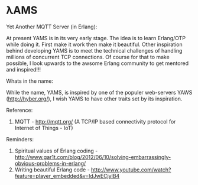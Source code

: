 λAMS
====

Yet Another MQTT Server (in Erlang): 

At present YAMS is in its very early stage. The idea is to learn Erlang/OTP while doing it. First make it work then make it beautiful. Other inspiration behind developing YAMS is to meet the technical challenges of handling millions of concurrent TCP connections. Of course for that to make possible, I look upwards to the awsome Erlang community to get mentored and inspired!!!

Whats in the name:

While the name, YAMS, is inspired by one of the populer web-servers YAWS (http://hyber.org/), I wish YAMS to have other traits set by its inspiration.

Reference:

1. MQTT  - http://mqtt.org/ (A TCP/IP based connectivity protocol for Internet of Things - IoT)

Reminders:

1. Spiritual values of Erlang coding - http://www.gar1t.com/blog/2012/06/10/solving-embarrassingly-obvious-problems-in-erlang/ 
2. Writing beautiful Erlang code - http://www.youtube.com/watch?feature=player_embedded&v=IdJwECjylB4
